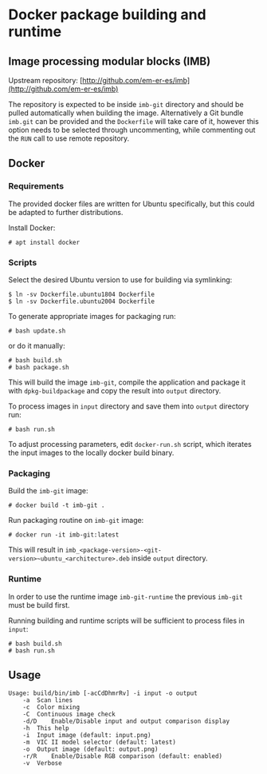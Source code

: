 # Docker package building and runtime

## Image processing modular blocks (IMB)

Upstream repository: [http://github.com/em-er-es/imb](http://github.com/em-er-es/imb)

The repository is expected to be inside `imb-git` directory and should be pulled automatically when building the image. Alternatively a Git bundle `imb.git` can be provided and the `Dockerfile` will take care of it, however this option needs to be selected through uncommenting, while commenting out the `RUN` call to use remote repository.

## Docker

### Requirements

The provided docker files are written for Ubuntu specifically, but this could be adapted to further distributions.

Install Docker:

```
# apt install docker
```

### Scripts

Select the desired Ubuntu version to use for building via symlinking:

```
$ ln -sv Dockerfile.ubuntu1804 Dockerfile
$ ln -sv Dockerfile.ubuntu2004 Dockerfile
```

To generate appropriate images for packaging run:

```
# bash update.sh
```

or do it manually:

```
# bash build.sh
# bash package.sh
```

This will build the image `imb-git`, compile the application and package it with `dpkg-buildpackage` and copy the result into `output` directory.

To process images in `input` directory and save them into `output` directory run:

```
# bash run.sh
```

To adjust processing parameters, edit `docker-run.sh` script, which iterates the input images to the locally docker build binary.

### Packaging

Build the `imb-git` image:

```
# docker build -t imb-git .
```

Run packaging routine on `imb-git` image:

```
# docker run -it imb-git:latest
```

This will result in `imb_<package-version>-<git-version>~ubuntu_<architecture>.deb` inside `output` directory.

### Runtime

In order to use the runtime image `imb-git-runtime` the previous `imb-git` must be build first.

Running building and runtime scripts will be sufficient to process files in `input`:

```
# bash build.sh
# bash run.sh
```

## Usage

```
Usage: build/bin/imb [-acCdDhmrRv] -i input -o output
	-a	Scan lines
	-c	Color mixing
	-C	Continuous image check
	-d/D	Enable/Disable input and output comparison display
	-h	This help
	-i	Input image (default: input.png)
	-m	VIC II model selector (default: latest)
	-o	Output image (default: output.png)
	-r/R	Enable/Disable RGB comparison (default: enabled)
	-v	Verbose
```
